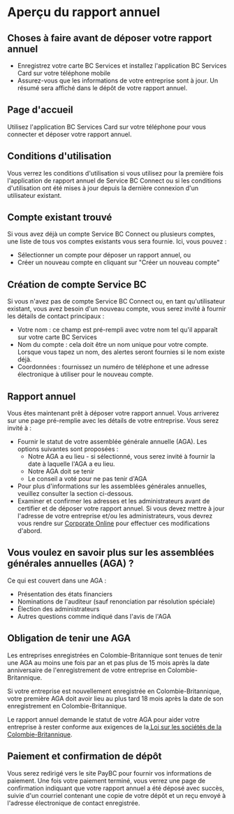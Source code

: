 # Aperçu du rapport annuel

## Choses à faire avant de déposer votre rapport annuel
- Enregistrez votre carte BC Services et installez l'application BC Services Card sur votre téléphone mobile
- Assurez-vous que les informations de votre entreprise sont à jour. Un résumé sera affiché dans le dépôt de votre rapport annuel.

## Page d'accueil
Utilisez l'application BC Services Card sur votre téléphone pour vous connecter et déposer votre rapport annuel.

## Conditions d'utilisation
Vous verrez les conditions d'utilisation si vous utilisez pour la première fois l'application de rapport annuel de Service BC Connect ou si les conditions d'utilisation ont été mises à jour depuis la dernière connexion d'un utilisateur existant.

## Compte existant trouvé
Si vous avez déjà un compte Service BC Connect ou plusieurs comptes, une liste de tous vos comptes existants vous sera fournie. Ici, vous pouvez :
- Sélectionner un compte pour déposer un rapport annuel, ou
- Créer un nouveau compte en cliquant sur "Créer un nouveau compte"

## Création de compte Service BC
Si vous n'avez pas de compte Service BC Connect ou, en tant qu'utilisateur existant, vous avez besoin d'un nouveau compte, vous serez invité à fournir les détails de contact principaux :
- Votre nom : ce champ est pré-rempli avec votre nom tel qu'il apparaît sur votre carte BC Services
- Nom du compte : cela doit être un nom unique pour votre compte. Lorsque vous tapez un nom, des alertes seront fournies si le nom existe déjà.
- Coordonnées : fournissez un numéro de téléphone et une adresse électronique à utiliser pour le nouveau compte.

## Rapport annuel
Vous êtes maintenant prêt à déposer votre rapport annuel. Vous arriverez sur une page pré-remplie avec les détails de votre entreprise. Vous serez invité à :
- Fournir le statut de votre assemblée générale annuelle (AGA). Les options suivantes sont proposées :
  - Notre AGA a eu lieu - si sélectionné, vous serez invité à fournir la date à laquelle l'AGA a eu lieu.
  - Notre AGA doit se tenir
  - Le conseil a voté pour ne pas tenir d'AGA
- Pour plus d'informations sur les assemblées générales annuelles, veuillez consulter la section ci-dessous.
- Examiner et confirmer les adresses et les administrateurs avant de certifier et de déposer votre rapport annuel. Si vous devez mettre à jour l'adresse de votre entreprise et/ou les administrateurs, vous devrez vous rendre sur <a href="https://www.corporateonline.gov.bc.ca" target="_blank">Corporate Online</a> pour effectuer ces modifications d'abord.

## Vous voulez en savoir plus sur les assemblées générales annuelles (AGA) ?
Ce qui est couvert dans une AGA :
- Présentation des états financiers
- Nominations de l'auditeur (sauf renonciation par résolution spéciale)
- Élection des administrateurs
- Autres questions comme indiqué dans l'avis de l'AGA

## Obligation de tenir une AGA
Les entreprises enregistrées en Colombie-Britannique sont tenues de tenir une AGA au moins une fois par an et pas plus de 15 mois après la date anniversaire de l'enregistrement de votre entreprise en Colombie-Britannique.

Si votre entreprise est nouvellement enregistrée en Colombie-Britannique, votre première AGA doit avoir lieu au plus tard 18 mois après la date de son enregistrement en Colombie-Britannique.

Le rapport annuel demande le statut de votre AGA pour aider votre entreprise à rester conforme aux exigences de la<a href="https://www.bclaws.gov.bc.ca/civix/document/id/complete/statreg/02057_00_multi" target="_blank"> Loi sur les sociétés de la Colombie-Britannique</a>.

## Paiement et confirmation de dépôt
Vous serez redirigé vers le site PayBC pour fournir vos informations de paiement. Une fois votre paiement terminé, vous verrez une page de confirmation indiquant que votre rapport annuel a été déposé avec succès, suivie d'un courriel contenant une copie de votre dépôt et un reçu envoyé à l'adresse électronique de contact enregistrée.

